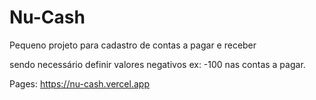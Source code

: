 # Nu-Cash
Pequeno projeto para cadastro de contas a pagar e receber

sendo necessário definir valores negativos ex: -100 nas contas a pagar.

Pages: https://nu-cash.vercel.app

